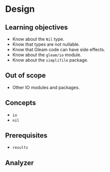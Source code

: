 # Design

## Learning objectives

- Know about the `Nil` type.
- Know that types are not nullable.
- Know that Gleam code can have side effects.
- Know about the `gleam/io` module.
- Know about the `simplifile` package.

## Out of scope

- Other IO modules and packages.

## Concepts

- `io`
- `nil`

## Prerequisites

- `results`

## Analyzer

